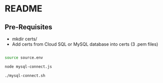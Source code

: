 # README


## Pre-Requisites

* mkdir certs/
* Add certs from Cloud SQL or MySQL database into certs (3 .pem files)

```bash

source source.env

node mysql-connect.js

./mysql-connect.sh


```
